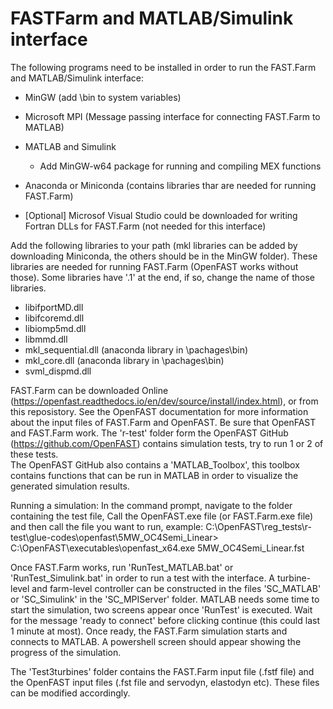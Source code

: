 # FASTFarm and MATLAB/Simulink interface

The following programs need to be installed in order to run the FAST.Farm and MATLAB/Simulink interface: 
- MinGW (add \bin to system variables)
- Microsoft MPI (Message passing interface for connecting FAST.Farm to MATLAB)
- MATLAB and Simulink 
    - Add MinGW-w64 package for running and compiling MEX functions 
- Anaconda or Miniconda (contains libraries thar are needed for running FAST.Farm)

- [Optional] Microsof Visual Studio could be downloaded for writing Fortran DLLs for FAST.Farm (not needed for this interface)

Add the following libraries to your path (mkl libraries can be added by downloading Miniconda, the others should be in the MinGW folder). These libraries are needed for running FAST.Farm (OpenFAST works without those). Some libraries have '.1' at the end, if so, change the name of those libraries. 
- libifportMD.dll
- libifcoremd.dll
- libiomp5md.dll
- libmmd.dll
- mkl_sequential.dll (anaconda library in \pachages\bin)
- mkl_core.dll (anaconda library in \pachages\bin)
- svml_dispmd.dll

FAST.Farm can be downloaded Online (https://openfast.readthedocs.io/en/dev/source/install/index.html), or from this reposistory. See the OpenFAST documentation for more information about the input files of FAST.Farm and OpenFAST. Be sure that OpenFAST and FAST.Farm work. The 'r-test' folder form the OpenFAST GitHub (https://github.com/OpenFAST) contains simulation tests, try to run 1 or 2 of these tests.  
The OpenFAST GitHub also contains a 'MATLAB_Toolbox', this toolbox contains functions that can be run in MATLAB in order to visualize the generated simulation results. 

Running a simulation: In the command prompt, navigate to the folder containing the test file, Call the OpenFAST.exe file (or FAST.Farm.exe file) and then call the file you want to run, example: 
C:\OpenFAST\reg_tests\r-test\glue-codes\openfast\5MW_OC4Semi_Linear> C:\OpenFAST\executables\openfast_x64.exe 5MW_OC4Semi_Linear.fst

Once FAST.Farm works, run 'RunTest_MATLAB.bat' or 'RunTest_Simulink.bat' in order to run a test with the interface. A turbine-level and farm-level controller can be constructed in the files 'SC_MATLAB' or 'SC_Simulink' in the 'SC_MPIServer' folder. MATLAB needs some time to start the simulation, two screens appear once 'RunTest' is executed. Wait for the message 'ready to connect' before clicking continue (this could last 1 minute at most). Once ready, the FAST.Farm simulation starts and connects to MATLAB. A powershell screen should appear showing the progress of the simulation. 

The 'Test3turbines' folder contains the FAST.Farm input file (.fstf file) and the OpenFAST input files (.fst file and servodyn, elastodyn etc). These files can be modified accordingly. 
